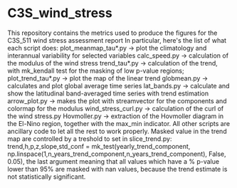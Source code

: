 # C3S_wind_stress
This repository contains the metrics used to produce the figures for the C3S_511 wind stress assessment report
In particular, here's the list of what each script does:
plot_meanmap_tau*.py -> plot the climatology and interannual variability for selected variables
calc_speed.py -> calculation of the modulus of the wind stress
trend_tau*.py -> calculation of the trend, with mk_kendall test for the masking of low p-value regions;
plot_trend_tau*.py -> plot the map of the linear trend
globmean.py -> calculates and plot global average time series
lat_bands.py -> calculate and show the latitudinal band-averaged time series with trend estimation
arrow_plot.py -> makes the plot with streamvector for the components and colormap for the modulus
wind_stress_curl.py -> calculation of the curl of the wind stress.py
Hovmoller.py -> extraction of the Hovmoller diagram in the El-Nino region, together with the max_min indicator.
All other scripts are ancillary code to let all the rest to work properly. 
Masked value in the trend map are controlled by a treshold to set in slice_trend.py:
trend,h,p,z,slope,std_conf = mk_test(yearly_trend_component, np.linspace(1,n_years_trend_component,n_years_trend_component), False, 0.05),
the last argument meaning that all values which have a % p-value lower than 95% are masked with nan values, because the trend estimate is not statistically significant.
